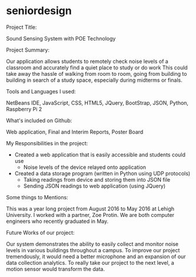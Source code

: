 # seniordesign

Project Title: 

Sound Sensing System with POE Technology


Project Summary:

Our application allows students to remotely check noise levels of a classroom and accurately find a quiet place to study or do work
This could take away the hassle of walking from room to room, going from building to building in search of a study space, especially during midterms or finals.

Tools and Languages I used:

NetBeans IDE, JavaScript, CSS, HTML5, JQuery, BootStrap, JSON, Python, Raspberry Pi 2


What's included on Github:

Web application, Final and Interim Reports, Poster Board 


My Responsibilities in the project:

- Created a web application that is easily accessible and students could use
	- Noise levels of the device relayed onto application
- Created a data storage program (written in Python using UDP protocols)
	- Taking readings from device and storing them into JSON file
	- Sending JSON readings to web application (using JQuery) 


Some things to Mentions:

This was a year long project from August 2016 to May 2016 at Lehigh University.
I worked with a partner, Zoe Protin. We are both computer engineers who recently graduated in May.


Future Works of our project:

Our system demonstrates the ability to easily collect and monitor noise levels in various buildings throughout a campus. To improve our project tremendously, it would need a better microphone and an expansion of our data collection analytics. To really take our project to the next level, a motion sensor would transform the data. 